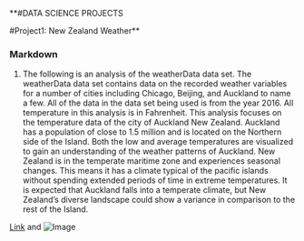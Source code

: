 **#DATA SCIENCE PROJECTS

#Project1: New Zealand Weather**
### Markdown

1. The following is an analysis of the weatherData data set. The weatherData data set contains data on the recorded weather variables for a number of cities including Chicago, Beijing, and Auckland to name a few. All of the data in the data set being used is from the year 2016. All temperature in this analysis is in Fahrenheit. This analysis focuses on the temperature data of the city of Auckland New Zealand. Auckland has a population of close to 1.5 million and is located on the Northern side of the Island. Both the low and average temperatures are visualized to gain an understanding of the weather patterns of Auckland. New Zealand is in the temperate maritime zone and experiences seasonal changes. This means it has a climate typical of the pacific islands without spending extended periods of time in extreme temperatures. It is expected that Auckland falls into a temperate climate, but New Zealand’s diverse landscape could show a variance in comparison to the rest of the Island.


[Link](url) and ![Image](src)
```

